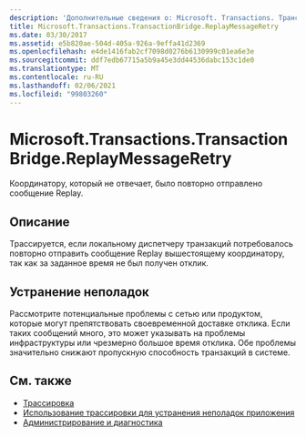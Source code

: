 ```yaml
---
description: 'Дополнительные сведения о: Microsoft. Transactions. Трансактионбридже. Реплаймессажеретри'
title: Microsoft.Transactions.TransactionBridge.ReplayMessageRetry
ms.date: 03/30/2017
ms.assetid: e5b820ae-504d-405a-926a-9effa41d2369
ms.openlocfilehash: e4de1416fab2cf7098d0276b6130999c01ea6e3e
ms.sourcegitcommit: ddf7edb67715a5b9a45e3dd44536dabc153c1de0
ms.translationtype: MT
ms.contentlocale: ru-RU
ms.lasthandoff: 02/06/2021
ms.locfileid: "99803260"
---
```

# <a name="microsofttransactionstransactionbridgereplaymessageretry"></a>Microsoft.Transactions.TransactionBridge.ReplayMessageRetry

Координатору, который не отвечает, было повторно отправлено сообщение Replay.  
  
## <a name="description"></a>Описание  

 Трассируется, если локальному диспетчеру транзакций потребовалось повторно отправить сообщение Replay вышестоящему координатору, так как за заданное время не был получен отклик.  
  
## <a name="troubleshooting"></a>Устранение неполадок  

 Рассмотрите потенциальные проблемы с сетью или продуктом, которые могут препятствовать своевременной доставке отклика.  Если таких сообщений много, это может указывать на проблемы инфраструктуры или чрезмерно большое время отклика. Обе проблемы значительно снижают пропускную способность транзакций в системе.  
  
## <a name="see-also"></a>См. также

- [Трассировка](index.md)
- [Использование трассировки для устранения неполадок приложения](using-tracing-to-troubleshoot-your-application.md)
- [Администрирование и диагностика](../index.md)
